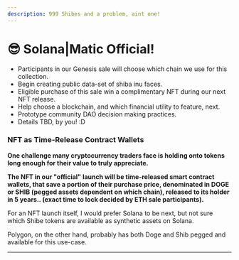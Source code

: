 ```yaml
---
description: 999 Shibes and a problem, aint one!
---
```


# 😎 Solana|Matic Official!

* Participants in our Genesis sale will choose which chain we use for this collection.
* Begin creating public data-set of shiba inu faces.
* Eligible purchase of this sale win a complimentary NFT during our next NFT release.
* Help choose a blockchain, and which financial utility to feature, next.&#x20;
* Prototype community DAO decision making practices.&#x20;
* Details TBD, by you! :D&#x20;

### **NFT as Time-Release Contract Wallets**

**One challenge many cryptocurrency traders face is holding onto tokens long enough for their value to truly appreciate.**&#x20;

**The NFT in our "official" launch will be time-released smart contract wallets, that save a portion of their purchase price, denominated in DOGE or SHIB (pegged assets dependent on which chain), released to its holder in 5 years.. (exact time to lock decided by ETH sale participants).**

For an NFT launch itself, I would prefer Solana to be next, but not sure which Shibe tokens are available as synthetic assets on Solana.&#x20;

Polygon, on the other hand, probably has both Doge and Shib pegged and available for this use-case.

****
